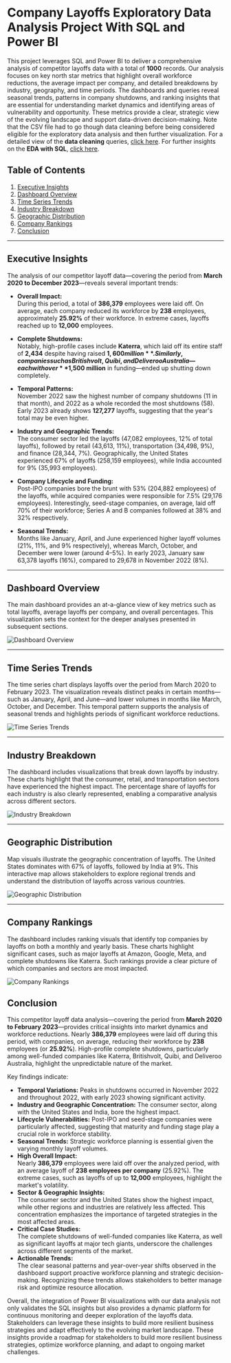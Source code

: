 # Company Layoffs Exploratory Data Analysis Project With SQL and Power BI
This project leverages SQL and Power BI to deliver a comprehensive analysis of competitor layoffs data with a total of **1000** records. Our analysis focuses on key north star metrics that highlight overall workforce reductions, the average impact per company, and detailed breakdowns by industry, geography, and time periods. The dashboards and queries reveal seasonal trends, patterns in company shutdowns, and ranking insights that are essential for understanding market dynamics and identifying areas of vulnerability and opportunity. These metrics provide a clear, strategic view of the evolving landscape and support data-driven decision-making. Note that the CSV file had to go though data cleaning before being considered eligible for the exploratory data analysis and then further visualization. For a detailed view of the **data cleaning** queries, [click here](./data_cleaning.sql). For further insights on the **EDA with SQL**, [click here](./analysis.sql).


## Table of Contents


1. [Executive Insights](#executive-insights)
2. [Dashboard Overview](#dashboard-overview)
3. [Time Series Trends](#time-series-trends)
4. [Industry Breakdown](#industry-breakdown)
5. [Geographic Distribution](#geographic-distribution)
6. [Company Rankings](#company-rankings)
7. [Conclusion](#conclusion)

---

## Executive Insights

The analysis of our competitor layoff data—covering the period from **March 2020 to December 2023**—reveals several important trends:

- **Overall Impact:**  
  During this period, a total of **386,379** employees were laid off. On average, each company reduced its workforce by **238** employees, approximately **25.92%** of their workforce. In extreme cases, layoffs reached up to **12,000** employees.

- **Complete Shutdowns:**  
  Notably, high-profile cases include **Katerra**, which laid off its entire staff of **2,434** despite having raised **$1,600 million**. Similarly, companies such as Britishvolt, Quibi, and Deliveroo Australia—each with over **$1,500 million** in funding—ended up shutting down completely.

- **Temporal Patterns:**  
  November 2022 saw the highest number of company shutdowns (11 in that month), and 2022 as a whole recorded the most shutdowns (58). Early 2023 already shows **127,277** layoffs, suggesting that the year's total may be even higher.

- **Industry and Geographic Trends:**  
  The consumer sector led the layoffs (47,082 employees, 12% of total layoffs), followed by retail (43,613, 11%), transportation (34,498, 9%), and finance (28,344, 7%). Geographically, the United States experienced 67% of layoffs (258,159 employees), while India accounted for 9% (35,993 employees).

- **Company Lifecycle and Funding:**  
  Post-IPO companies bore the brunt with 53% (204,882 employees) of the layoffs, while acquired companies were responsible for 7.5% (29,176 employees). Interestingly, seed-stage companies, on average, laid off 70% of their workforce; Series A and B companies followed at 38% and 32% respectively.

- **Seasonal Trends:**  
  Months like January, April, and June experienced higher layoff volumes (21%, 11%, and 9% respectively), whereas March, October, and December were lower (around 4–5%). In early 2023, January saw 63,378 layoffs (16%), compared to 29,678 in November 2022 (8%).

---

## Dashboard Overview

The main dashboard provides an at-a-glance view of key metrics such as total layoffs, average layoffs per company, and overall percentages. This visualization sets the context for the deeper analyses presented in subsequent sections.

![Dashboard Overview](images/dashboard_overview.png)

---

## Time Series Trends

The time series chart displays layoffs over the period from March 2020 to February 2023. The visualization reveals distinct peaks in certain months—such as January, April, and June—and lower volumes in months like March, October, and December. This temporal pattern supports the analysis of seasonal trends and highlights periods of significant workforce reductions.

![Time Series Trends](images/time_series_trends.png)

---

## Industry Breakdown

The dashboard includes visualizations that break down layoffs by industry. These charts highlight that the consumer, retail, and transportation sectors have experienced the highest impact. The percentage share of layoffs for each industry is also clearly represented, enabling a comparative analysis across different sectors.

![Industry Breakdown](images/industry_breakdown.png)

---

## Geographic Distribution

Map visuals illustrate the geographic concentration of layoffs. The United States dominates with 67% of layoffs, followed by India at 9%. This interactive map allows stakeholders to explore regional trends and understand the distribution of layoffs across various countries.

![Geographic Distribution](images/geographic_distribution.png)

---

## Company Rankings

The dashboard includes ranking visuals that identify top companies by layoffs on both a monthly and yearly basis. These charts highlight significant cases, such as major layoffs at Amazon, Google, Meta, and complete shutdowns like Katerra. Such rankings provide a clear picture of which companies and sectors are most impacted.

![Company Rankings](images/company_rankings.png)



## Conclusion

This competitor layoff data analysis—covering the period from **March 2020 to February 2023**—provides critical insights into market dynamics and workforce reductions. Nearly **386,379** employees were laid off during this period, with companies, on average, reducing their workforce by **238** employees (or **25.92%**). High-profile complete shutdowns, particularly among well-funded companies like Katerra, Britishvolt, Quibi, and Deliveroo Australia, highlight the unpredictable nature of the market.

Key findings indicate:
- **Temporal Variations:** Peaks in shutdowns occurred in November 2022 and throughout 2022, with early 2023 showing significant activity.
- **Industry and Geographic Concentration:** The consumer sector, along with the United States and India, bore the highest impact.
- **Lifecycle Vulnerabilities:** Post-IPO and seed-stage companies were particularly affected, suggesting that maturity and funding stage play a crucial role in workforce stability.
- **Seasonal Trends:** Strategic workforce planning is essential given the varying monthly layoff volumes.
- **High Overall Impact:**  
  Nearly **386,379** employees were laid off over the analyzed period, with an average layoff of **238 employees per company** (25.92%). The extreme cases, such as layoffs of up to **12,000** employees, highlight the market's volatility.
- **Sector & Geographic Insights:**  
  The consumer sector and the United States show the highest impact, while other regions and industries are relatively less affected. This concentration emphasizes the importance of targeted strategies in the most affected areas.
- **Critical Case Studies:**  
  The complete shutdowns of well-funded companies like Katerra, as well as significant layoffs at major tech giants, underscore the challenges across different segments of the market.
- **Actionable Trends:**  
  The clear seasonal patterns and year-over-year shifts observed in the dashboard support proactive workforce planning and strategic decision-making. Recognizing these trends allows stakeholders to better manage risk and optimize resource allocation.

Overall, the integration of Power BI visualizations with our data analysis not only validates the SQL insights but also provides a dynamic platform for continuous monitoring and deeper exploration of the layoffs data. Stakeholders can leverage these insights to build more resilient business strategies and adapt effectively to the evolving market landscape. These insights provide a roadmap for stakeholders to build more resilient business strategies, optimize workforce planning, and adapt to ongoing market challenges.

